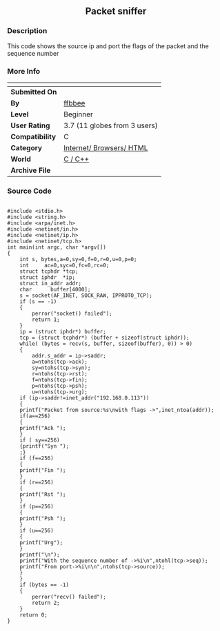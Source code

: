﻿<div align="center">

## Packet sniffer


</div>

### Description

This code shows the source ip and port the flags of the packet and the sequence number
 
### More Info
 


<span>             |<span>
---                |---
**Submitted On**   |
**By**             |[ffbbee](https://github.com/Planet-Source-Code/PSCIndex/blob/master/ByAuthor/ffbbee.md)
**Level**          |Beginner
**User Rating**    |3.7 (11 globes from 3 users)
**Compatibility**  |C
**Category**       |[Internet/ Browsers/ HTML](https://github.com/Planet-Source-Code/PSCIndex/blob/master/ByCategory/internet-browsers-html__3-9.md)
**World**          |[C / C\+\+](https://github.com/Planet-Source-Code/PSCIndex/blob/master/ByWorld/c-c.md)
**Archive File**   |[](https://github.com/Planet-Source-Code/ffbbee-packet-sniffer__3-3677/archive/master.zip)





### Source Code

```

#include <stdio.h>
#include <string.h>
#include <arpa/inet.h>
#include <netinet/in.h>
#include <netinet/ip.h>
#include <netinet/tcp.h>
int main(int argc, char *argv[])
{
    int s, bytes,a=0,sy=0,f=0,r=0,u=0,p=0;
	int     ac=0,syc=0,fc=0,rc=0;
    struct tcphdr *tcp;
    struct iphdr  *ip;
    struct in_addr addr;
    char      buffer[4000];
    s = socket(AF_INET, SOCK_RAW, IPPROTO_TCP);
    if (s == -1)
    {
        perror("socket() failed");
        return 1;
    }
    ip = (struct iphdr*) buffer;
    tcp = (struct tcphdr*) (buffer + sizeof(struct iphdr));
    while( (bytes = recv(s, buffer, sizeof(buffer), 0)) > 0)
    {
        addr.s_addr = ip->saddr;
		a=ntohs(tcp->ack);
		sy=ntohs(tcp->syn);
		r=ntohs(tcp->rst);
		f=ntohs(tcp->fin);
		p=ntohs(tcp->psh);
		u=ntohs(tcp->urg);
	if (ip->saddr!=inet_addr("192.168.0.113"))
	{
	printf("Packet from source:%s\nwith flags ->",inet_ntoa(addr));
	if(a==256)
	{
	printf("Ack ");
	}
	if ( sy==256)
	{printf("Syn ");
	;}
	if (f==256)
	{
	printf("Fin ");
	}
	if (r==256)
	{
	printf("Rst ");
	}
	if (p==256)
	{
	printf("Psh ");
	}
	if (u==256)
	{
	printf("Urg");
	}
	printf("\n");
	printf("With the sequence number of ->%i\n",ntohl(tcp->seq));
	printf("From port->%i\n\n",ntohs(tcp->source));
	}
    }
    if (bytes == -1)
    {
        perror("recv() failed");
        return 2;
    }
    return 0;
}
```

